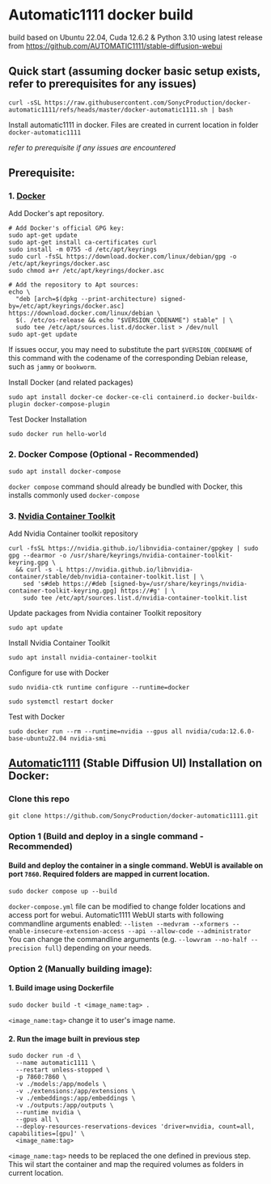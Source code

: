 # Automatic1111 docker build
build based on Ubuntu 22.04, Cuda 12.6.2 & Python 3.10 using latest release from https://github.com/AUTOMATIC1111/stable-diffusion-webui

## Quick start (assuming docker basic setup exists, refer to prerequisites for any issues)
```
curl -sSL https://raw.githubusercontent.com/SonycProduction/docker-automatic1111/refs/heads/master/docker-automatic1111.sh | bash
```
Install automatic1111 in docker. Files are created in current location in folder `docker-automatic1111`

*refer to prerequisite if any  issues are encountered*

## Prerequisite:

### 1. [Docker](https://docs.docker.com/engine/install/debian/)

Add Docker's apt repository.
```
# Add Docker's official GPG key:
sudo apt-get update
sudo apt-get install ca-certificates curl
sudo install -m 0755 -d /etc/apt/keyrings
sudo curl -fsSL https://download.docker.com/linux/debian/gpg -o /etc/apt/keyrings/docker.asc
sudo chmod a+r /etc/apt/keyrings/docker.asc

# Add the repository to Apt sources:
echo \
  "deb [arch=$(dpkg --print-architecture) signed-by=/etc/apt/keyrings/docker.asc] https://download.docker.com/linux/debian \
  $(. /etc/os-release && echo "$VERSION_CODENAME") stable" | \
  sudo tee /etc/apt/sources.list.d/docker.list > /dev/null
sudo apt-get update
```
If issues occur, you may need to substitute the part `$VERSION_CODENAME` of this command with the codename of the corresponding Debian release, such as `jammy` or `bookworm`.

Install Docker (and related packages)
```
sudo apt install docker-ce docker-ce-cli containerd.io docker-buildx-plugin docker-compose-plugin
```
Test Docker Installation
```
sudo docker run hello-world
```

### 2. Docker Compose (Optional - Recommended)
```
sudo apt install docker-compose
```
`docker compose` command should already be bundled with Docker, this installs commonly used `docker-compose`

### 3. [Nvidia Container Toolkit](https://docs.nvidia.com/datacenter/cloud-native/container-toolkit/latest/install-guide.html)
Add Nvidia Container toolkit repository
```
curl -fsSL https://nvidia.github.io/libnvidia-container/gpgkey | sudo gpg --dearmor -o /usr/share/keyrings/nvidia-container-toolkit-keyring.gpg \
  && curl -s -L https://nvidia.github.io/libnvidia-container/stable/deb/nvidia-container-toolkit.list | \
    sed 's#deb https://#deb [signed-by=/usr/share/keyrings/nvidia-container-toolkit-keyring.gpg] https://#g' | \
    sudo tee /etc/apt/sources.list.d/nvidia-container-toolkit.list
```

Update packages from Nvidia container Toolkit repository
```
sudo apt update
```
Install Nvidia Container Toolkit
```
sudo apt install nvidia-container-toolkit
```
Configure for use with Docker
```
sudo nvidia-ctk runtime configure --runtime=docker
```
```
sudo systemctl restart docker
```
Test with Docker
```
sudo docker run --rm --runtime=nvidia --gpus all nvidia/cuda:12.6.0-base-ubuntu22.04 nvidia-smi
```

## [Automatic1111](https://github.com/AUTOMATIC1111/stable-diffusion-webui) (Stable Diffusion UI) Installation on Docker:

### Clone this repo
```
git clone https://github.com/SonycProduction/docker-automatic1111.git
```
### Option 1 (Build and deploy in a single command - Recommended)
#### Build and deploy the container in a single command. WebUI is available on port `7860`. Required folders are mapped in current location.
```
sudo docker compose up --build
```
`docker-compose.yml` file can be modified to change folder locations and access port for webui. Automatic1111 WebUI starts with following commandline arguments enabled: `--listen --medvram --xformers --enable-insecure-extension-access --api --allow-code --administrator`
You can change the commandline arguments (e.g. `--lowvram --no-half --precision full`) depending on your needs.

### Option 2 (Manually building image):
#### 1.  Build image using Dockerfile

```
sudo docker build -t <image_name:tag> .
```
`<image_name:tag>` change it to user's image name.

#### 2. Run the image built in previous step
```
sudo docker run -d \
  --name automatic1111 \
  --restart unless-stopped \
  -p 7860:7860 \
  -v ./models:/app/models \
  -v ./extensions:/app/extensions \
  -v ./embeddings:/app/embeddings \
  -v ./outputs:/app/outputs \
  --runtime nvidia \
  --gpus all \
  --deploy-resources-reservations-devices 'driver=nvidia, count=all, capabilities=[gpu]' \
  <image_name:tag>
```
`<image_name:tag>` needs to be replaced the one defined in previous step.
This wil start the container and map the required volumes as folders in current location.


